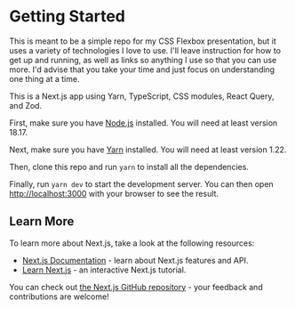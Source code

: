 # Getting Started

This is meant to be a simple repo for my CSS Flexbox presentation, but it uses a variety of technologies I love to use. I'll leave instruction for how to get up and running, as well as links so anything I use so that you can use more. I'd advise that you take your time and just focus on understanding one thing at a time.

This is a Next.js app using Yarn, TypeScript, CSS modules, React Query, and Zod.

First, make sure you have [Node.js](https://nodejs.org/en/) installed. You will need at least version 18.17.

Next, make sure you have [Yarn](https://yarnpkg.com/) installed. You will need at least version 1.22.

Then, clone this repo and run `yarn` to install all the dependencies.

Finally, run `yarn dev` to start the development server. You can then open [http://localhost:3000](http://localhost:3000) with your browser to see the result.

## Learn More

To learn more about Next.js, take a look at the following resources:

- [Next.js Documentation](https://nextjs.org/docs) - learn about Next.js features and API.
- [Learn Next.js](https://nextjs.org/learn) - an interactive Next.js tutorial.

You can check out [the Next.js GitHub repository](https://github.com/vercel/next.js/) - your feedback and contributions are welcome!
